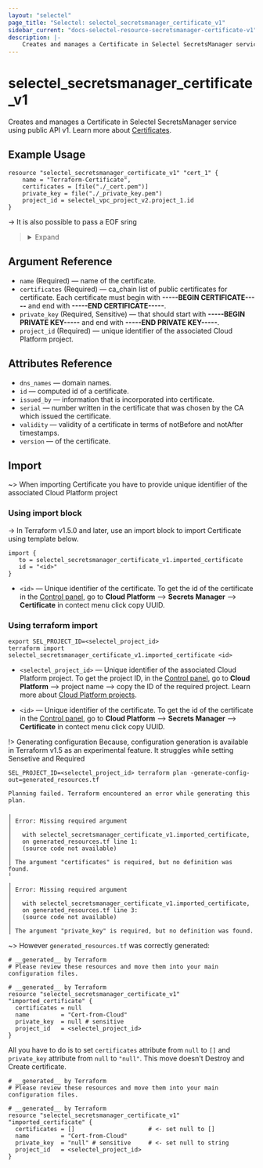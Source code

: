 ```yaml
---
layout: "selectel"
page_title: "Selectel: selectel_secretsmanager_certificate_v1"
sidebar_current: "docs-selectel-resource-secretsmanager-certificate-v1"
description: |-
    Creates and manages a Certificate in Selectel SecretsManager service using public API v1.
---
```


# selectel\_secretsmanager\_certificate_v1


Creates and manages a Certificate in Selectel SecretsManager service using public API v1. Learn more about [Certificates](https://docs.selectel.ru/en/cloud/secrets-manager/certificates/).

## Example Usage
```hcl
resource "selectel_secretsmanager_certificate_v1" "cert_1" {
    name = "Terraform-Certificate",
    certificates = [file("./_cert.pem")]
    private_key = file("./_private_key.pem")
    project_id = selectel_vpc_project_v2.project_1.id
}
```

-> It is also possible to pass a EOF sring 
> <details>
> <summary>Expand</summary>
> 
> ```hcl
> resource "selectel_secretsmanager_certificate_v1" "cert_1" {
>     name = "Terraform-Certificate",
>     certificates = [
>         <<-EOF
>         -----BEGIN CERTIFICATE-----
>         MIIDSzCCAjOgAwIBAgIULEumDHpDEHvQ1seZB9yRX9sCgoUwDQYJKoZIhvcNAQEL
>         ...
>         ----END CERTIFICATE-----
>         EOF
>     ]
>     private_key = <<-EOF
>     -----BEGIN PRIVATE KEY-----
>     MIIEvQIBADANBgkqhkiG9w0BAQEFAASCBKcwggSjAgEAAoIBAQCuk3SFn0AfAoxo
>     ...
>     -----END PRIVATE KEY-----
>     EOF
>     project_id = selectel_vpc_project_v2.project_1.id
> }
> ```
> </details>

## Argument Reference
- `name` (Required) — name of the certificate.
- `certificates` (Required) — ca_chain list of public certificates for certificate. Each certificate must begin with **-----BEGIN CERTIFICATE-----** and end with **-----END CERTIFICATE-----**.
- `private_key` (Required, Sensitive) — that should start with **-----BEGIN PRIVATE KEY-----** and end with **-----END PRIVATE KEY-----**.
- `project_id` (Required) — unique identifier of the associated Cloud Platform project.

## Attributes Reference
- `dns_names` — domain names.
- `id` — computed id of a certificate.
- `issued_by` — information that is incorporated into certificate.
- `serial` — number written in the certificate that was chosen by the CA which issued the certificate.
- `validity` — validity of a certificate in terms of notBefore and notAfter timestamps.
- `version` — of the certificate.

## Import

~> When importing Certificate you have to provide unique identifier of the associated Cloud Platform project

### Using import block
-> In Terraform v1.5.0 and later, use an import block to import Certificate using template below.

```hcl
import {
   to = selectel_secretsmanager_certificate_v1.imported_certificate
   id = "<id>"
}
```

* `<id>` — Unique identifier of the certificate. To get the id of the certificate in the [Control panel](https://my.selectel.ru/vpc/), go to **Cloud Platform** ⟶ **Secrets Manager** ⟶ **Certificate** in contect menu click copy UUID.


### Using terraform import
```shell
export SEL_PROJECT_ID=<selectel_project_id>
terraform import selectel_secretsmanager_certificate_v1.imported_certificate <id>
```

* `<selectel_project_id>` — Unique identifier of the associated Cloud Platform project. To get the project ID, in the [Control panel](https://my.selectel.ru/vpc/), go to **Cloud Platform** ⟶ project name ⟶ copy the ID of the required project. Learn more about [Cloud Platform projects](https://docs.selectel.ru/cloud/managed-databases/about/projects/).

* `<id>` — Unique identifier of the certificate. To get the id of the certificate in the [Control panel](https://my.selectel.ru/vpc/), go to **Cloud Platform** ⟶ **Secrets Manager** ⟶ **Certificate** in contect menu click copy UUID.


!> Generating configuration
Because, configuration generation is available in Terraform v1.5 as an experimental feature. It struggles while setting Sensetive and Required

```shell
SEL_PROJECT_ID=<selectel_project_id> terraform plan -generate-config-out=generated_resources.tf
```

```text
Planning failed. Terraform encountered an error while generating this plan.

╷
│ Error: Missing required argument
│ 
│   with selectel_secretsmanager_certificate_v1.imported_certificate,
│   on generated_resources.tf line 1:
│   (source code not available)
│ 
│ The argument "certificates" is required, but no definition was found.
╵
╷
│ Error: Missing required argument
│ 
│   with selectel_secretsmanager_certificate_v1.imported_certificate,
│   on generated_resources.tf line 3:
│   (source code not available)
│ 
│ The argument "private_key" is required, but no definition was found.
```

~> However `generated_resources.tf` was correctly generated:

```hcl
# __generated__ by Terraform
# Please review these resources and move them into your main configuration files.

# __generated__ by Terraform
resource "selectel_secretsmanager_certificate_v1" "imported_certificate" {
  certificates = null
  name         = "Cert-from-Cloud"
  private_key  = null # sensitive
  project_id   = <selectel_project_id>
}
```

All you have to do is to set `certificates` attribute from `null` to `[]` and `private_key` attribute from `null` to `"null"`. This move doesn't Destroy and Create certificate.
```hcl
# __generated__ by Terraform
# Please review these resources and move them into your main configuration files.
 
# __generated__ by Terraform
resource "selectel_secretsmanager_certificate_v1" "imported_certificate" {
  certificates = []                     # <- set null to []
  name         = "Cert-from-Cloud"
  private_key  = "null" # sensitive     # <- set null to string
  project_id   = <selectel_project_id>
}
```